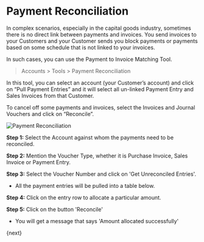 <!-- add-breadcrumbs -->
# Payment Reconciliation

In complex scenarios, especially in the capital goods industry, sometimes there is no direct link between payments and invoices. You send invoices to your Customers and your Customer sends you block payments or payments based on some schedule that is not linked to your invoices.

In such cases, you can use the Payment to Invoice Matching Tool.

> Accounts > Tools > Payment Reconciliation

In this tool, you can select an account (your Customer’s account) and click on “Pull Payment Entries” and it will select all un-linked Payment Entry and Sales Invoices from that Customer.

To cancel off some payments and invoices, select the Invoices and Journal Vouchers and click on “Reconcile”.

<img class="screenshot" alt="Payment Reconciliation" src="{{docs_base_url}}/assets/img/accounting/payment-reconcile-tool.png">

__Step 1:__ Select the Account against whom the payments need to be reconciled.

__Step 2:__ Mention the Voucher Type, whether it is Purchase Invoice, Sales
Invoice or Payment Entry.

__Step 3:__ Select the Voucher Number and click on 'Get Unreconciled Entries'.

* All the payment entries will be pulled into a table below.

__Step 4:__ Click on the entry row to allocate a particular amount.

__Step 5:__ Click on the button 'Reconcile'

* You will get a message that says 'Amount allocated successfully'

{next}
